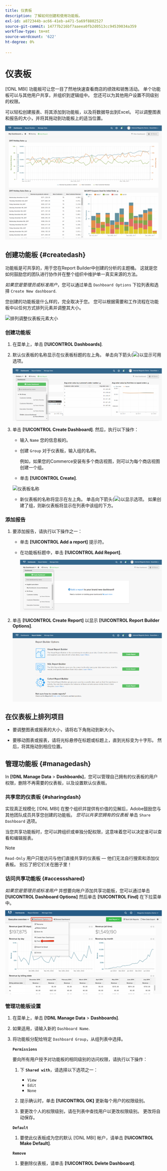 ```yaml
---
title: 仪表板
description: 了解如何创建和使用功能板。
exl-id: a872344b-ac66-41eb-a471-5a69f8802527
source-git-commit: 14777b216bf7aaeea0fb2d0513cc94539034a359
workflow-type: tm+mt
source-wordcount: '622'
ht-degree: 0%

---
```


# 仪表板

[!DNL MBI] 功能板可让您一目了然地快速查看商店的绩效和销售活动。 单个功能板可以与其他用户共享，并组织到逻辑组中。 您还可以为其他用户设置不同级别的权限。

可以轻松创建报表、将其添加到功能板，以及将数据导出到Excel。 可以调整图表和报告的大小，并将其拖动到功能板上的适当位置。

![仪表板](../../assets/magento-bi-report-builder-revenue-by-products-formula-report-holiday-sales-dashboard.png)

## 创建功能板 {#createdash}

功能板是可共享的，用于您在Report Builder中创建的分析的主题桶。 这就是您如何鼓励您的团队进行协作并在整个组织中维护单一真实来源的方法。

*如果您是管理员或标准用户*，您可以通过单击 `Dashboard Options` 下拉列表和选择 `Create New dashboard`.

您创建的功能板是什么样的，完全取决于您。 您可以根据需要和工作流程在功能板中以任何方式排列元素并调整其大小。

![排列调整仪表板元素大小](../../assets/arrange_resize_dashboard_element.gif)

### 创建功能板

1. 在菜单上，单击 **[!UICONTROL Dashboards]**.

1. 默认仪表板的名称显示在仪表板标题的左上角。 单击向下箭头(![](../../assets/magento-bi-btn-down.png))以显示可用选项。

   ![创建功能板](../../assets/magento-bi-dashboard-create.png)

1. 单击 **[!UICONTROL Create Dashboard]**. 然后，执行以下操作：

   * 输入 `Name` 您的信息板的。

   * 创建 `Group` 对于仪表板，输入组的名称。

      例如，如果您的Commerce安装有多个商店视图，则可以为每个商店视图创建一个组。

   * 单击 **[!UICONTROL Create]**.

   ![仪表板名称](../../assets/magento-bi-dashboard-create-name.png)

   * 新仪表板的名称将显示在左上角。 单击向下箭头(![](../../assets/magento-bi-btn-down.png))以显示选项。 如果创建了组，则新仪表板将显示在列表中该组的下方。


### 添加报告

1. 要添加报告，请执行以下操作之一：

   * 单击 **[!UICONTROL Add a report]** 提示符。

   * 在功能板标题中，单击 **[!UICONTROL Add Report]**.

      ![添加报告](../../assets/magento-bi-dashboard-create-add-report.png)

1. 单击 **[!UICONTROL Create Report]** 以显示 **[!UICONTROL Report Builder Options]**.

   ![Report Builder选项](../../assets/magento-bi-report-builder.png)

## 在仪表板上排列项目

* 要调整图表或报表的大小，请将右下角拖动到新大小。

* 要移动图表或报表，请将光标悬停在标题或标题上，直到光标变为十字形。 然后，将其拖动到相应位置。

## 管理功能板 {#managedash}

In **[!DNL Manage Data** > **Dashboards]**，您可以管理自己拥有的仪表板的用户权限，删除不再需要的仪表板，以及设置默认仪表板。

### 共享您的仪表板 {#sharingdash}

实现真正规模化 [!DNL MBI] 在整个组织并提供有价值的见解后，Adobe鼓励您与其他团队成员共享您创建的功能板。 *您可以共享您拥有的仪表板* 单击 `Share Dashboard` 选项。

当您共享功能板时，您可以跨组织或单独分配权限，这意味着您可以决定谁可以查看和编辑报表。

>[!NOTE]
>
>`Read-Only` 用户只能访问与他们直接共享的仪表板 — 他们无法自行搜索和添加仪表板。 别忘了把它们关在圈子里！

### 访问共享功能板 {#accessshared}

*如果您是管理员或标准用户* 并想要向帐户添加共享功能板，您可以通过单击 **[!UICONTROL Dashboard Options]** 然后单击 **[!UICONTROL Find]** 在下拉菜单中。

![查找仪表板](../../assets/find_dashboard.png)<!--{: width="1000" height="535"}-->

### 管理功能板设置

1. 在菜单上，单击 **[!DNL Manage Data** > **Dashboards]**.

1. 如果适用，请输入新的 `Dashboard Name`.

1. 将功能板分配给特定 `Dashboard Group`，从组列表中选择。

   **`Permissions`**

   要向所有用户授予对功能板的相同级别的访问权限，请执行以下操作：

   1. 下 **`Shared with`**，请选择以下选项之一：

      * `View`
      * `Edit`
      * `None`
   1. 提示确认时，单击 **[!UICONTROL OK]** 更新每个用户的权限级别。

   1. 要更改个人的权限级别，请在列表中查找用户以更改权限级别。 更改将自动保存。

   **`Default`**

   1. 要使此仪表板成为您的默认 [!DNL MBI] 帐户，请单击 **[!UICONTROL Make Default]**.

   **`Remove`**

   1. 要删除仪表板，请单击 **[!UICONTROL Delete Dashboard]**.
